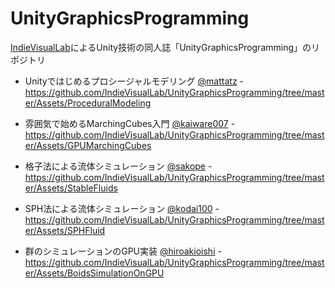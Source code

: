 UnityGraphicsProgramming
=====================

[IndieVisualLab](https://IndieVisualLab.github.io)によるUnity技術の同人誌「UnityGraphicsProgramming」のリポジトリ

- Unityではじめるプロシージャルモデリング [@mattatz](https://github.com/mattatz) - https://github.com/IndieVisualLab/UnityGraphicsProgramming/tree/master/Assets/ProceduralModeling

- 雰囲気で始めるMarchingCubes入門 [@kaiware007](https://github.com/kaiware007) - https://github.com/IndieVisualLab/UnityGraphicsProgramming/tree/master/Assets/GPUMarchingCubes

- 格子法による流体シミュレーション [@sakope](https://github.com/sakope) - https://github.com/IndieVisualLab/UnityGraphicsProgramming/tree/master/Assets/StableFluids

- SPH法による流体シミュレーション [@kodai100](https://github.com/kodai100) - https://github.com/IndieVisualLab/UnityGraphicsProgramming/tree/master/Assets/SPHFluid

- 群のシミュレーションのGPU実装 [@hiroakioishi](https://github.com/hiroakioishi) - https://github.com/IndieVisualLab/UnityGraphicsProgramming/tree/master/Assets/BoidsSimulationOnGPU

